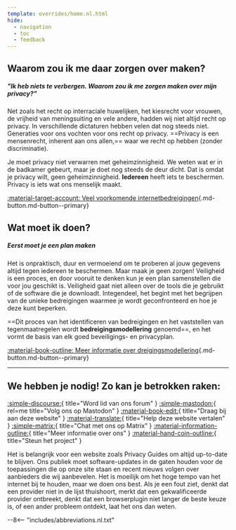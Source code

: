 ```yaml
---
template: overrides/home.nl.html
hide:
  - navigation
  - toc
  - feedback
---
```


<!-- markdownlint-disable-next-line -->
## Waarom zou ik me daar zorgen over maken?

##### "Ik heb niets te verbergen. Waarom zou ik me zorgen maken over mijn privacy?"

Net zoals het recht op interraciale huwelijken, het kiesrecht voor vrouwen, de vrijheid van meningsuiting en vele andere, hadden wij niet altijd recht op privacy. In verschillende dictaturen hebben velen dat nog steeds niet. Generaties voor ons vochten voor ons recht op privacy. ==Privacy is een mensenrecht, inherent aan ons allen,== waar we recht op hebben (zonder discriminatie).

Je moet privacy niet verwarren met geheimzinnigheid. We weten wat er in de badkamer gebeurt, maar je doet nog steeds de deur dicht. Dat is omdat je privacy wilt, geen geheimzinnigheid. **Iedereen** heeft iets te beschermen. Privacy is iets wat ons menselijk maakt.

[:material-target-account: Veel voorkomende internetbedreigingen](basics/common-threats.md ""){.md-button.md-button--primary}

## Wat moet ik doen?

##### Eerst moet je een plan maken

Het is onpraktisch, duur en vermoeiend om te proberen al jouw gegevens altijd tegen iedereen te beschermen. Maar maak je geen zorgen! Veiligheid is een proces, en door vooruit te denken kun je een plan samenstellen die voor jou geschikt is. Veiligheid gaat niet alleen over de tools die je gebruikt of de software die je downloadt. Integendeel, het begint met het begrijpen van de unieke bedreigingen waarmee je wordt geconfronteerd en hoe je deze kunt beperken.

==Dit proces van het identificeren van bedreigingen en het vaststellen van tegenmaatregelen wordt **bedreigingsmodellering** genoemd==, en het vormt de basis van elk goed beveiligings- en privacyplan.

[:material-book-outline: Meer informatie over dreigingsmodellering](basics/threat-modeling.md ""){.md-button.md-button--primary}

---

## We hebben je nodig! Zo kan je betrokken raken:

[:simple-discourse:](https://discuss.privacyguides.net/){ title="Word lid van ons forum" }
[:simple-mastodon:](https://mastodon.neat.computer/@privacyguides){ rel=me title="Volg ons op Mastodon" }
[:material-book-edit:](https://github.com/privacyguides/privacyguides.org){ title="Draag bij aan deze website" }
[:material-translate:](https://matrix.to/#/#pg-i18n:aragon.sh){ title="Help deze website vertalen" }
[:simple-matrix:](https://matrix.to/#/#privacyguides:matrix.org){ title="Chat met ons op Matrix" }
[:material-information-outline:](about/index.md){ title="Meer informatie over ons" }
[:material-hand-coin-outline:](about/donate.md){ title="Steun het project" }

Het is belangrijk voor een website zoals Privacy Guides om altijd up-to-date te blijven. Ons publiek moet software-updates in de gaten houden voor de toepassingen die op onze site staan en recent nieuws volgen over aanbieders die wij aanbevelen. Het is moeilijk om het hoge tempo van het internet bij te houden, maar we doen ons best. Als je een fout ziet, denkt dat een provider niet in de lijst thuishoort, merkt dat een gekwalificeerde provider ontbreekt, denkt dat een browserplugin niet langer de beste keuze is, of een ander probleem ontdekt, laat het ons dan weten.

--8<-- "includes/abbreviations.nl.txt"
